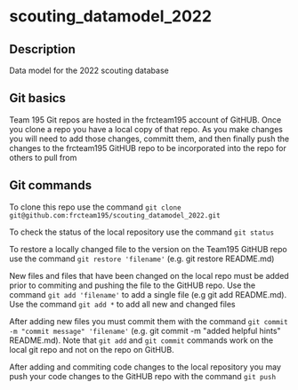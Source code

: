 # scouting_datamodel_2022
## Description
Data model for the 2022 scouting database

## Git basics
Team 195 Git repos are hosted in the frcteam195 account of GitHUB.
Once you clone a repo you have a local copy of that repo. 
As you make changes you will need to add those changes, 
committ them, and then finally push the changes to the frcteam195 GitHUB repo to
be incorporated into the repo for others to pull from

## Git commands
To clone this repo use the command `git clone git@github.com:frcteam195/scouting_datamodel_2022.git`

To check the status of the local repository use the command `git status`

To restore a locally changed file to the version on the Team195 GitHUB repo
use the command `git restore 'filename'` (e.g. git restore README.md)

New files and files that have been changed on the local repo must be added
prior to commiting and pushing the file to the GitHUB repo. Use the command
`git add 'filename'` to add a single file (e.g git add README.md). Use the
command `git add *` to add all new and changed files

After adding new files you must commit them with the command `git commit -m "commit
message" 'filename'` (e.g. git commit -m "added helpful hints" README.md). Note that 
`git add` and `git commit` commands work on the local git repo and not on the 
repo on GitHUB.

After adding and commiting code changes to the local repository you may push your
code changes to the GitHUB repo with the command `git push`


